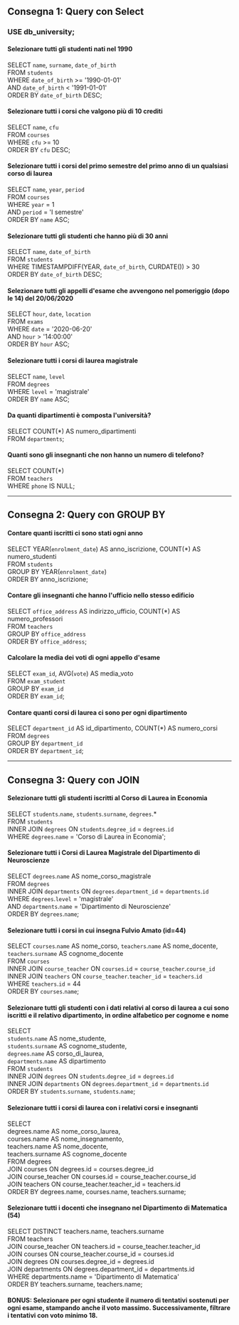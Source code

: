 ## Consegna 1: Query con Select


### USE db_university; 

#### Selezionare tutti gli studenti nati nel 1990 
SELECT `name`, `surname`, `date_of_birth`  
FROM `students`  
WHERE `date_of_birth` >= '1990-01-01'  
  AND `date_of_birth` < '1991-01-01'  
ORDER BY `date_of_birth` DESC;  

#### Selezionare tutti i corsi che valgono più di 10 crediti 
SELECT `name`, `cfu`  
FROM `courses`  
WHERE `cfu` >= 10  
ORDER BY `cfu` DESC;

#### Selezionare tutti i corsi del primo semestre del primo anno di un qualsiasi corso di laurea 

SELECT `name`, `year`, `period`  
FROM `courses`  
WHERE `year` = 1  
  AND `period` = 'I semestre'  
ORDER BY `name` ASC;  

#### Selezionare tutti gli studenti che hanno più di 30 anni 

SELECT `name`, `date_of_birth`  
FROM `students`  
WHERE TIMESTAMPDIFF(YEAR, `date_of_birth`, CURDATE()) > 30  
ORDER BY `date_of_birth` DESC;  

#### Selezionare tutti gli appelli d'esame che avvengono nel pomeriggio (dopo le 14) del 20/06/2020 
SELECT `hour`, `date`, `location`  
FROM `exams`  
WHERE `date` = '2020-06-20'  
  AND `hour` > '14:00:00'  
ORDER BY `hour` ASC;  

#### Selezionare tutti i corsi di laurea magistrale 
SELECT `name`, `level`  
FROM `degrees`  
WHERE `level` = 'magistrale'  
ORDER BY `name` ASC;  

#### Da quanti dipartimenti è composta l'università? 
SELECT COUNT(*) AS numero_dipartimenti  
FROM `departments`;  

#### Quanti sono gli insegnanti che non hanno un numero di telefono? 
SELECT COUNT(*)  
FROM `teachers`  
WHERE `phone` IS NULL;  

---
## Consegna 2: Query con GROUP BY

#### Contare quanti iscritti ci sono stati ogni anno

SELECT YEAR(`enrolment_date`) AS anno_iscrizione, COUNT(*) AS numero_studenti  
FROM `students`  
GROUP BY YEAR(`enrolment_date`)  
ORDER BY anno_iscrizione;  

#### Contare gli insegnanti che hanno l'ufficio nello stesso edificio

SELECT `office_address` AS indirizzo_ufficio, COUNT(*) AS numero_professori  
FROM `teachers`  
GROUP BY `office_address`  
ORDER BY `office_address`;  

#### Calcolare la media dei voti di ogni appello d'esame

SELECT `exam_id`, AVG(`vote`) AS media_voto  
FROM `exam_student`  
GROUP BY `exam_id`  
ORDER BY `exam_id`;  

#### Contare quanti corsi di laurea ci sono per ogni dipartimento

SELECT `department_id` AS id_dipartimento, COUNT(*) AS numero_corsi  
FROM `degrees`  
GROUP BY `department_id`  
ORDER BY `department_id`;  

---
## Consegna 3: Query con JOIN

#### Selezionare tutti gli studenti iscritti al Corso di Laurea in Economia
SELECT `students`.`name`, `students`.`surname`, `degrees`.*  
FROM `students`  
INNER JOIN `degrees` ON `students`.`degree_id` = `degrees`.`id`  
WHERE `degrees`.`name` = 'Corso di Laurea in Economia';  

#### Selezionare tutti i Corsi di Laurea Magistrale del Dipartimento di Neuroscienze

SELECT `degrees`.`name` AS nome_corso_magistrale   
FROM `degrees`  
INNER JOIN `departments` ON `degrees`.`department_id` = `departments`.`id`  
WHERE `degrees`.`level` = 'magistrale'  
  AND `departments`.`name` = 'Dipartimento di Neuroscienze'  
ORDER BY `degrees`.`name`;  

#### Selezionare tutti i corsi in cui insegna Fulvio Amato (id=44)

SELECT `courses`.`name` AS nome_corso, `teachers`.`name` AS nome_docente, `teachers`.`surname` AS cognome_docente  
FROM `courses`   
INNER JOIN `course_teacher` ON `courses`.`id` = `course_teacher`.`course_id`  
INNER JOIN `teachers` ON `course_teacher`.`teacher_id` = `teachers`.`id`  
WHERE `teachers`.`id` = 44  
ORDER BY `courses`.`name`;  

#### Selezionare tutti gli studenti con i dati relativi al corso di laurea a cui sono iscritti e il relativo dipartimento, in ordine alfabetico per cognome e nome

SELECT   
  `students`.`name` AS nome_studente,  
  `students`.`surname` AS cognome_studente,  
  `degrees`.`name` AS corso_di_laurea,  
  `departments`.`name` AS dipartimento  
FROM `students`   
INNER JOIN `degrees` ON `students`.`degree_id` = `degrees`.`id`  
INNER JOIN `departments`  ON `degrees`.`department_id` = `departments`.`id`  
ORDER BY `students`.`surname`, `students`.`name`;  

#### Selezionare tutti i corsi di laurea con i relativi corsi e insegnanti
 
SELECT   
  degrees.name AS nome_corso_laurea,  
  courses.name AS nome_insegnamento,  
  teachers.name AS nome_docente,  
  teachers.surname AS cognome_docente  
FROM degrees  
JOIN courses ON degrees.id = courses.degree_id  
JOIN course_teacher ON courses.id = course_teacher.course_id  
JOIN teachers ON course_teacher.teacher_id = teachers.id  
ORDER BY degrees.name, courses.name, teachers.surname;  

#### Selezionare tutti i docenti che insegnano nel Dipartimento di Matematica (54)

SELECT DISTINCT teachers.name, teachers.surname  
FROM teachers  
JOIN course_teacher ON teachers.id = course_teacher.teacher_id  
JOIN courses ON course_teacher.course_id = courses.id  
JOIN degrees ON courses.degree_id = degrees.id  
JOIN departments ON degrees.department_id = departments.id  
WHERE departments.name = 'Dipartimento di Matematica'  
ORDER BY teachers.surname, teachers.name;  

#### BONUS: Selezionare per ogni studente il numero di tentativi sostenuti per ogni esame, stampando anche il voto massimo. Successivamente, filtrare i tentativi con voto minimo 18.